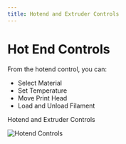 ```yaml
---
title: Hotend and Extruder Controls
---
```


Hot End Controls
================

From the hotend control, you can:

* Select Material
* Set Temperature
* Move Print Head
* Load and Unload Filament

Hotend and Extruder Controls

![Hotend Controls](https://lh3.googleusercontent.com/Xk53KLiAr-HkSx-CFPidXLhE5G09zrY1FSNXWAccFtCM4fb5gXK3pTKx_dFQ1jEB-XUx1Xt1F_t2_ykEsa4N35x4yw)
